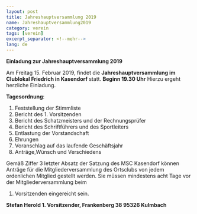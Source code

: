 ```yaml
---
layout: post
title: Jahreshauptversammlung 2019
name: Jahreshauptversammlung2019
category: verein
tags: [verein]
excerpt_separator: <!--mehr-->
lang: de
---
```


**Einladung zur Jahreshauptversammlung 2019**

Am Freitag 15. Februar 2019, findet die **Jahreshauptversammlung im Clublokal Friedrich in Kasendorf** statt. **Beginn 19.30 Uhr**  Hierzu ergeht herzliche Einladung.

<!--mehr-->

**Tagesordnung**:

1. Feststellung der Stimmliste
2. Bericht des 1. Vorsitzenden
3. Bericht des Schatzmeisters und der Rechnungsprüfer
4. Bericht des Schriftführers und des Sportleiters
5. Entlastung der Vorstandschaft
6. Ehrungen
7. Voranschlag auf das laufende Geschäftsjahr
8. Anträge,Wünsch und Verschiedens

Gemäß Ziffer 3 letzter Absatz der Satzung des MSC Kasendorf können Anträge für die Mitgliederversammlung des Ortsclubs von jedem 
ordenlichen Mitglied gestellt werden. Sie müssen mindestens acht Tage vor der Mitgliederversammlung beim
1. Vorsitzenden eingereicht sein.

**Stefan Herold 1. Vorsitzender, Frankenberg 38 95326 Kulmbach**


